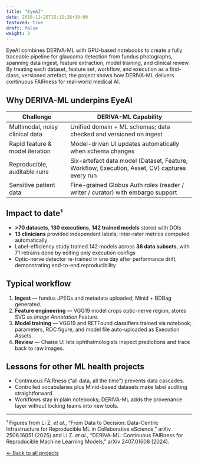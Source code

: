 ```yaml
---
title: "EyeAI"
date: 2018-11-28T15:15:26+10:00
featured: true
draft: false
weight: 3
---
```


EyeAI combines DERIVA-ML with GPU-based notebooks to create a fully traceable pipeline for glaucoma detection from fundus photographs, spanning data ingest, feature extraction, model training, and clinical review.  By treating each dataset, feature set, workflow, and execution as a first-class, versioned artefact, the project shows how DERIVA-ML delivers continuous FAIRness for real-world medical AI.  
<!--more-->

## Why DERIVA-ML underpins EyeAI

| Challenge | DERIVA-ML Capability |
|-----------|----------------------|
| Multimodal, noisy clinical data | Unified domain + ML schemas; data checked and versioned on ingest |
| Rapid feature & model iteration | Model-driven UI updates automatically when schema changes |
| Reproducible, auditable runs | Six-artefact data model (Dataset, Feature, Workflow, Execution, Asset, CV) captures every run |
| Sensitive patient data | Fine-grained Globus Auth roles (reader / writer / curator) with embargo support |

## Impact to date¹

* **>70 datasets**, **130 executions**, **142 trained models** stored with DOIs  
* **13 clinicians** provided independent labels; inter-rater metrics computed automatically  
* Label-efficiency study trained 142 models across **36 data subsets**, with 71 retrains done by editing only execution configs  
* Optic-nerve detector re-trained in one day after performance drift, demonstrating end-to-end reproducibility

## Typical workflow

1. **Ingest** — fundus JPEGs and metadata uploaded; Minid + BDBag generated.  
2. **Feature engineering** — VGG19 model crops optic-nerve region, stores SVG as *Image Annotation* Feature.  
3. **Model training** — VGG19 and RETFound classifiers trained via notebook; parameters, ROC figure, and model file auto-uploaded as Execution Assets.  
4. **Review** — Chaise UI lets ophthalmologists inspect predictions and trace back to raw images.

## Lessons for other ML health projects

* Continuous FAIRness (“all data, all the time”) prevents data cascades.  
* Controlled vocabularies plus Minid-based datasets make label auditing straightforward.  
* Workflows stay in plain notebooks; DERIVA-ML adds the provenance layer without locking teams into new tools.

---

¹ Figures from Li Z. *et al.*, “From Data to Decision: Data-Centric Infrastructure for Reproducible ML in Collaborative eScience,” arXiv 2506.16051 (2025) and Li Z. *et al.*, “DERIVA-ML: Continuous FAIRness for Reproducible Machine Learning Models,” arXiv 2407.01608 (2024).

[← Back to all projects](/projects/)
